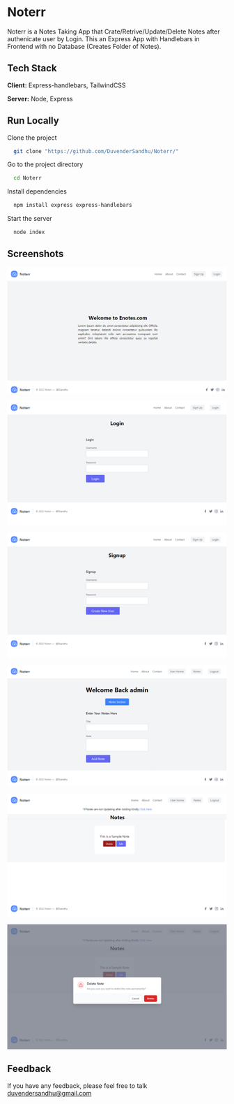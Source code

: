 # Noterr 
 
Noterr is a Notes Taking App that Crate/Retrive/Update/Delete Notes after authenicate user by Login. This an Express App with Handlebars in Frontend with no Database (Creates Folder of Notes). 
## Tech Stack

**Client:** Express-handlebars, TailwindCSS

**Server:** Node, Express

## Run Locally

Clone the project

```bash
  git clone "https://github.com/DuvenderSandhu/Noterr/"
```

Go to the project directory

```bash
  cd Noterr
```

Install dependencies

```bash
  npm install express express-handlebars
```

Start the server

```bash
  node index
```

## Screenshots
![First Page](static/Image1.png)

![First Page](static/Image2.png)

![First Page](static/Image3.png)

![First Page](static/Image4.png)

![First Page](static/Image5.png)

![First Page](static/Image6.png)

## Feedback

If you have any feedback, please feel free to talk duvendersandhu@gmail.com
